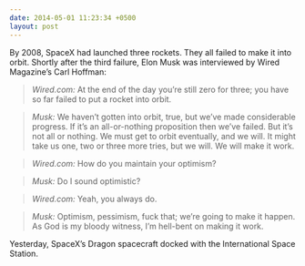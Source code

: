 ```yaml
---
date: 2014-05-01 11:23:34 +0500
layout: post
---
```

By 2008, SpaceX had launched three rockets. They all failed to make it into orbit. Shortly after the third failure, Elon Musk was interviewed by Wired Magazine’s Carl Hoffman:

> *Wired.com:* At the end of the day you’re still zero for three; you have so far failed to put a rocket into orbit.

> *Musk:* We haven’t gotten into orbit, true, but we’ve made considerable progress. If it’s an all-or-nothing proposition then we’ve failed. But it’s not all or nothing. We must get to orbit eventually, and we will. It might take us one, two or three more tries, but we will. We will make it work.

> *Wired.com:* How do you maintain your optimism?

> *Musk:* Do I sound optimistic?

> *Wired.com:* Yeah, you always do.

> *Musk:* Optimism, pessimism, fuck that; we’re going to make it happen. As God is my bloody witness, I’m hell-bent on making it work.

Yesterday, SpaceX’s Dragon spacecraft docked with the International Space Station.